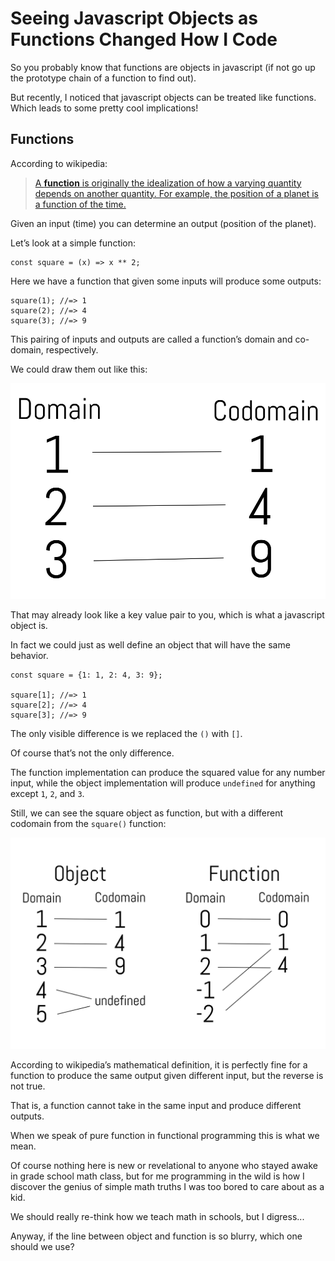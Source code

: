 # Seeing Javascript Objects as Functions Changed How I Code

So you probably know that functions are objects in javascript (if not go up the prototype chain of a function to find out). 

But recently, I noticed that javascript objects can be treated like functions. 
Which leads to some pretty cool implications!

## Functions

According to wikipedia:

> [A **function** is originally the idealization of how a varying quantity depends on another quantity. For example, the position of a planet is a function of the time.](<https://en.wikipedia.org/wiki/Function_%28mathematics%29#Definition>)

Given an input (time) you can determine an output (position of the planet). 

Let’s look at a simple function:

```
const square = (x) => x ** 2;
```

Here we have a function that given some inputs will produce some outputs:

```
square(1); //=> 1
square(2); //=> 4 
square(3); //=> 9
```

This pairing of inputs and outputs are called a function’s domain and co-domain, respectively.

We could draw them out like this:

![](https://github.com/ChickenKyiv/awesome-js-essentials/blob/master/main-folder2/images/article7-folder/5jBZ0vOcmLboSeV67vHIMo9P6u63-3i232o5.png?raw=true)

That may already look like a key value pair to you, which is what a javascript object is. 

In fact we could just as well define an object that will have the same behavior.

```
const square = {1: 1, 2: 4, 3: 9};

square[1]; //=> 1
square[2]; //=> 4
square[3]; //=> 9
```

The only visible difference is we replaced the `()` with `[]`.

Of course that’s not the only difference. 

The function implementation can produce the squared value for any number input, 
while the object implementation will produce `undefined` for anything except `1`, `2`, and `3`.

Still, we can see the square object as function, but with a different codomain from the `square()` function:

![](https://github.com/ChickenKyiv/awesome-js-essentials/blob/master/main-folder2/images/article7-folder/5jBZ0vOcmLboSeV67vHIMo9P6u63-v7aa32y9.png?raw=true) 

According to wikipedia’s mathematical definition, it is perfectly fine for a function to produce the same output given different input, but the reverse is not true. 

That is, a function cannot take in the same input and produce different outputs. 

When we speak of pure function in functional programming this is what we mean.

Of course nothing here is new or revelational to anyone who stayed awake in grade school math class,
 but for me programming in the wild is how I discover the genius of simple math truths 
 I was too bored to care about as a kid. 
 
We should really re-think how we teach math in schools, but I digress...

Anyway, if the line between object and function is so blurry, which one should we use?

